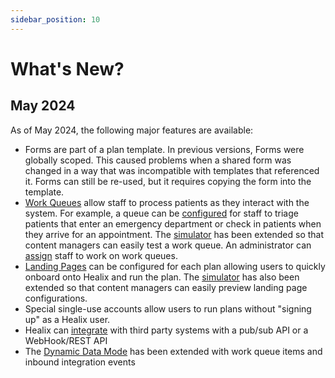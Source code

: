 ```yaml
---
sidebar_position: 10
---
```


# What's New?

## May 2024

As of May 2024, the following major features are available:

* Forms are part of a plan template.  In previous versions, Forms were globally scoped.  This caused problems when a shared form was changed in a way that was incompatible with templates that referenced it.  Forms can still be re-used, but it requires copying the form into the template.
* [Work Queues](./work-queues/) allow staff to process patients as they interact with the system.  For example, a queue can be [configured](./work-queues/creating-work-queues/) for staff to triage patients that enter an emergency department or check in patients when they arrive for an appointment. The [simulator](./creating-plans/simulator/) has been extended so that content managers can easily test a work queue.  An administrator can [assign](./work-queues/admin-work-queue) staff to work on work queues.
* [Landing Pages](./creating-plans/presentation/landing-page) can be configured for each plan allowing users to quickly onboard onto Healix and run the plan. The [simulator](./creating-plans/simulator/) has also been extended so that content managers can easily preview landing page configurations.
* Special single-use accounts allow users to run plans without "signing up" as a Healix user.
* Healix can [integrate](./integration/) with third party systems with a pub/sub API or a WebHook/REST API
* The [Dynamic Data Mode](./dynamic-data-model/) has been extended with work queue items and inbound integration events
